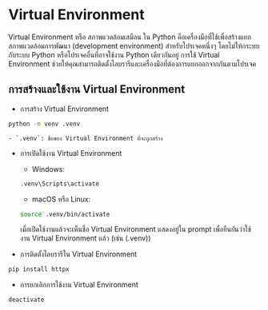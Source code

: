 # Virtual Environment

Virtual Environment หรือ สภาพแวดล้อมเสมือน ใน Python คือเครื่องมือที่ใช้เพื่อสร้างแยกสภาพแวดล้อมการพัฒนา (development environment) สำหรับโปรเจคหนึ่งๆ โดยไม่ให้กระทบกับระบบ Python หรือโปรเจคอื่นที่อาจใช้งาน Python เดียวกันอยู่ การใช้ Virtual Environment ช่วยให้คุณสามารถติดตั้งไลบรารีและเครื่องมือที่ต้องการแยกออกจากกันตามโปรเจค

## การสร้างและใช้งาน Virtual Environment

- การสร้าง Virtual Environment
```bash
python -m venv .venv
```

    - `.venv`: ชื่อของ Virtual Environment ที่จะถูกสร้าง

- การเปิดใช้งาน Virtual Environment
    - Windows:
    ```bash
    .venv\Scripts\activate
    ```

    - macOS หรือ Linux:
    ```bash
    source .venv/bin/activate
    ```

    เมื่อเปิดใช้งานแล้วจะเห็นชื่อ Virtual Environment แสดงอยู่ใน prompt เพื่อยืนยันว่าใช้งาน Virtual Environment แล้ว (เช่น (.venv))

- การติดตั้งไลบรารีใน Virtual Environment
```bash
pip install httpx
```

- การยกเลิกการใช้งาน Virtual Environment
```bash
deactivate
```